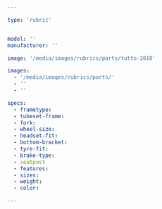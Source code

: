 ```yaml
---

type: 'rubric'


model: ''
manufacturer: ''

image: '/media/images/rubrics/parts/tutto-2018'

images:
  - '/media/images/rubrics/parts/'
  - ''
  - ''

specs:
  - frametype: 
  - tubeset-frame: 
  - fork: 
  - wheel-size: 
  - headset-fit: 
  - bottom-bracket: 
  - tyre-fit: 
  - brake-type: 
  - seatpost 
  - features: 
  - sizes: 
  - weight: 
  - color: 

---
```

